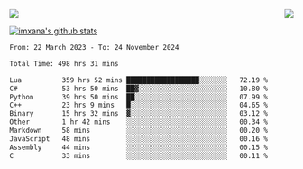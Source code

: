 <p>
  <a href="https://count.getloli.com/"><img src="https://count.getloli.com/get/@xana.readme?theme=moebooru-h"></a>
  <img src="https://weather-icon.journeyad.repl.co/@hangzhou?v=1" align="right">
</p>


<a href="https://github.com/imxana"><img align="center" src="https://github-readme-stats.vercel.app/api?username=imxana&show_icons=true&include_all_commits=true&hide_border=tru&custom_title=imxana%27s%20Github%20Stats" alt="imxana's github stats" /></a> 

<!--START_SECTION:waka-->

```txt
From: 22 March 2023 - To: 24 November 2024

Total Time: 498 hrs 31 mins

Lua          359 hrs 52 mins ██████████████████░░░░░░░   72.19 %
C#           53 hrs 50 mins  ██▓░░░░░░░░░░░░░░░░░░░░░░   10.80 %
Python       39 hrs 50 mins  ██░░░░░░░░░░░░░░░░░░░░░░░   07.99 %
C++          23 hrs 9 mins   █░░░░░░░░░░░░░░░░░░░░░░░░   04.65 %
Binary       15 hrs 32 mins  ▓░░░░░░░░░░░░░░░░░░░░░░░░   03.12 %
Other        1 hr 42 mins    ░░░░░░░░░░░░░░░░░░░░░░░░░   00.34 %
Markdown     58 mins         ░░░░░░░░░░░░░░░░░░░░░░░░░   00.20 %
JavaScript   48 mins         ░░░░░░░░░░░░░░░░░░░░░░░░░   00.16 %
Assembly     44 mins         ░░░░░░░░░░░░░░░░░░░░░░░░░   00.15 %
C            33 mins         ░░░░░░░░░░░░░░░░░░░░░░░░░   00.11 %
```

<!--END_SECTION:waka-->
